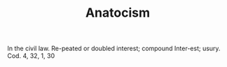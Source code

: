 ---
title: Anatocism
letter: A
permalink: "/definitions/bld-anatocism.html"
body: In the civil law. Re-peated or doubled interest; compound Inter-est; usury.
  Cod. 4, 32, 1, 30
published_at: '2018-07-07'
source: Black's Law Dictionary 2nd Ed (1910)
layout: post
---